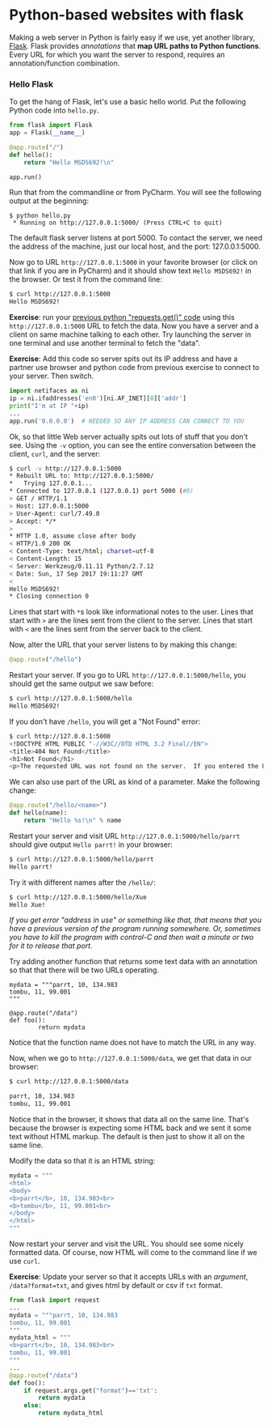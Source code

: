 # Python-based websites with flask

Making a web server in Python is fairly easy if we use, yet another library, [Flask](http://flask.pocoo.org/).  Flask provides *annotations* that **map URL paths to Python functions**. Every URL for which you want the server to respond, requires an annotation/function combination.
 
### Hello Flask

To get the hang of Flask, let's use a basic hello world.  Put the following Python code into `hello.py`.
 
```python
from flask import Flask
app = Flask(__name__)

@app.route("/")
def hello():
    return "Hello MSDS692!\n"

app.run()
```

Run that from the commandline or from PyCharm.  You will see the following output at the beginning:

```
$ python hello.py
 * Running on http://127.0.0.1:5000/ (Press CTRL+C to quit)
```

The default flask server listens at port 5000. To contact the server, we need the address of the machine, just our local host, and the port: 127.0.0.1:5000.

Now go to URL `http://127.0.0.1:5000` in your favorite browser (or click on that link if you are in PyCharm) and it should show text `Hello MSDS692!` in the browser. Or test it from the command line:

```bash
$ curl http://127.0.0.1:5000
Hello MSDS692!
```

**Exercise**: run your [previous python "requests.get()" code](https://github.com/parrt/msds692/blob/master/notes/http.md) using this `http://127.0.0.1:5000` URL to fetch the data. Now you have a server and a client on same machine talking to each other.  Try launching the server in one terminal and use another terminal to fetch the "data".

**Exercise**: Add this code so server spits out its IP address and have a partner use browser and python code from previous exercise to connect to your server. Then switch.

```python
import netifaces as ni
ip = ni.ifaddresses('en0')[ni.AF_INET][0]['addr']
print("I'm at IP "+ip)
...
app.run('0.0.0.0')  # NEEDED SO ANY IP ADDRESS CAN CONNECT TO YOU
```

Ok, so that little Web server actually spits out lots of stuff that you don't see.  Using the `-v` option, you can see the entire conversation between the client, `curl`, and the server:

```bash
$ curl -v http://127.0.0.1:5000
* Rebuilt URL to: http://127.0.0.1:5000/
*   Trying 127.0.0.1...
* Connected to 127.0.0.1 (127.0.0.1) port 5000 (#0)
> GET / HTTP/1.1
> Host: 127.0.0.1:5000
> User-Agent: curl/7.49.0
> Accept: */*
> 
* HTTP 1.0, assume close after body
< HTTP/1.0 200 OK
< Content-Type: text/html; charset=utf-8
< Content-Length: 15
< Server: Werkzeug/0.11.11 Python/2.7.12
< Date: Sun, 17 Sep 2017 19:11:27 GMT
< 
Hello MSDS692!
* Closing connection 0
```

Lines that start with `*`s look like informational notes to the user. Lines that start with `>` are the lines sent from the client to the server. Lines that start with `<` are the lines sent from the server back to the client.

Now, alter the URL that your server listens to by making this change:

```python
@app.route("/hello")
```

Restart your server. If you go to URL `http://127.0.0.1:5000/hello`, you should get the same output we saw before:

```bash
$ curl http://127.0.0.1:5000/hello
Hello MSDS692!
```

If you don't have `/hello`, you will get a "Not Found" error:

```bash
$ curl http://127.0.0.1:5000
<!DOCTYPE HTML PUBLIC "-//W3C//DTD HTML 3.2 Final//EN">
<title>404 Not Found</title>
<h1>Not Found</h1>
<p>The requested URL was not found on the server.  If you entered the URL manually please check your spelling and try again.</p>
```

We can also use part of the URL as kind of a parameter. Make the following change:

```python
@app.route("/hello/<name>")
def hello(name):
    return "Hello %s!\n" % name
```

Restart your server and visit URL `http://127.0.0.1:5000/hello/parrt` should give output `Hello parrt!` in your browser:

```bash
$ curl http://127.0.0.1:5000/hello/parrt
Hello parrt!
```

Try it with different names after the `/hello/`:

```bash
$ curl http://127.0.0.1:5000/hello/Xue
Hello Xue!
```

*If you get error "address in use" or something like that, that means that you have a previous version of the program running somewhere. Or, sometimes you have to kill the program with control-C and then wait a minute or two for it to release that port.*

Try adding another function that returns some text data with an annotation so that that there will be two URLs operating.

```pythhon
mydata = """parrt, 10, 134.983
tombu, 11, 99.001
"""

@app.route("/data")
def foo():
        return mydata
```

Notice that the function name does not have to match the URL in any way.

Now, when we go to `http://127.0.0.1:5000/data`, we get that data in our browser:

```bash
$ curl http://127.0.0.1:5000/data

parrt, 10, 134.983
tombu, 11, 99.001
```

Notice that in the browser, it shows that data all on the same line. That's because the browser is expecting some HTML back and we sent it some text without HTML markup. The default is then just to show it all on the same line.

Modify the data so that it is an HTML string:

```python
mydata = """
<html>
<body>
<b>parrt</b>, 10, 134.983<br>
<b>tombu</b>, 11, 99.001<br>
</body>
</html>
"""
```

Now restart your server and visit the URL. You should see some nicely formatted data. Of course, now HTML will come to the command line if we use `curl`.

**Exercise**: Update your server so that it accepts URLs with an *argument*, `/data?format=txt`, and gives html by default or csv if `txt` format.

```python
from flask import request
...
mydata = """parrt, 10, 134.983
tombu, 11, 99.001
"""
mydata_html = """
<b>parrt</b>, 10, 134.983<br>
tombu, 11, 99.001
"""
...
@app.route("/data")
def foo():
    if request.args.get("format")=='txt':
        return mydata
    else:
        return mydata_html
```
